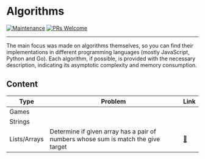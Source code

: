 # Algorithms

[![Maintenance](https://img.shields.io/maintenance/yes/2023.svg?style=flat)]()
[![PRs Welcome](https://img.shields.io/badge/PRs-welcome-blue.svg?style=flat)]()

---

The main focus was made on algorithms themselves, so you can find their implementations in different programming languages (mostly JavaScript, Python and Go). Each algorithm, if possible, is provided with the necessary description, indicating its asymptotic complexity and memory consumption.

## Content

| Type         | Problem                                                                           | Link                                         |
|--------------|-----------------------------------------------------------------------------------|----------------------------------------------|
| Games        |                                                                                   |                                              |
| Strings      |                                                                                   |                                              |
| Lists/Arrays | Determine if given array has a pair of numbers whose sum is match the give target | [🔗](./lists/arrays/has-pair-sum-equal-n.js) |
